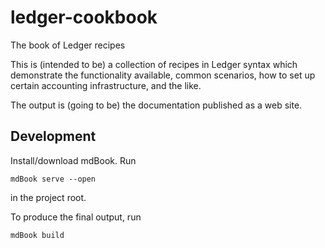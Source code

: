 # ledger-cookbook
The book of Ledger recipes

This is (intended to be) a collection of recipes in Ledger syntax which demonstrate the functionality available, common scenarios, how to set up certain accounting infrastructure, and the like.

The output is (going to be) the documentation published as a web site.

## Development

Install/download mdBook. Run
```
mdBook serve --open
```
in the project root.

To produce the final output, run
```
mdBook build
```
